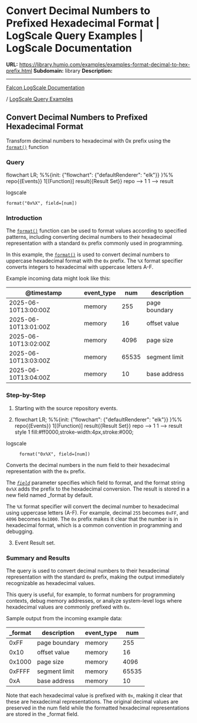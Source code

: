 # Convert Decimal Numbers to Prefixed Hexadecimal Format | LogScale Query Examples | LogScale Documentation

**URL:** https://library.humio.com/examples/examples-format-decimal-to-hex-prefix.html
**Subdomain:** library
**Description:** 

---

[Falcon LogScale Documentation](https://library.humio.com)

/ [LogScale Query Examples](examples.html)

## Convert Decimal Numbers to Prefixed Hexadecimal Format

Transform decimal numbers to hexadecimal with 0x prefix using the [`format()`](https://library.humio.com/data-analysis/functions-format.html) function 

### Query

flowchart LR; %%{init: {"flowchart": {"defaultRenderer": "elk"}} }%% repo{{Events}} 1[(Function)] result{{Result Set}} repo --> 1 1 --> result

logscale
    
    
    format("0x%X", field=[num])

### Introduction

The [`format()`](https://library.humio.com/data-analysis/functions-format.html) function can be used to format values according to specified patterns, including converting decimal numbers to their hexadecimal representation with a standard `0x` prefix commonly used in programming. 

In this example, the [`format()`](https://library.humio.com/data-analysis/functions-format.html) is used to convert decimal numbers to uppercase hexadecimal format with the `0x` prefix. The `%X` format specifier converts integers to hexadecimal with uppercase letters A-F. 

Example incoming data might look like this: 

@timestamp| event_type| num| description  
---|---|---|---  
2025-06-10T13:00:00Z| memory| 255| page boundary  
2025-06-10T13:01:00Z| memory| 16| offset value  
2025-06-10T13:02:00Z| memory| 4096| page size  
2025-06-10T13:03:00Z| memory| 65535| segment limit  
2025-06-10T13:04:00Z| memory| 10| base address  
  
### Step-by-Step

  1. Starting with the source repository events.

  2. flowchart LR; %%{init: {"flowchart": {"defaultRenderer": "elk"}} }%% repo{{Events}} 1[(Function)] result{{Result Set}} repo --> 1 1 --> result style 1 fill:#ff0000,stroke-width:4px,stroke:#000;

logscale
         
         format("0x%X", field=[num])

Converts the decimal numbers in the num field to their hexadecimal representation with the `0x` prefix. 

The [_`field`_](https://library.humio.com/data-analysis/functions-format.html#query-functions-format-field) parameter specifies which field to format, and the format string `0x%X` adds the prefix to the hexadecimal conversion. The result is stored in a new field named _format by default. 

The `%X` format specifier will convert the decimal number to hexadecimal using uppercase letters (A-F). For example, decimal `255` becomes `0xFF`, and `4096` becomes `0x1000`. The `0x` prefix makes it clear that the number is in hexadecimal format, which is a common convention in programming and debugging. 

  3. Event Result set.




### Summary and Results

The query is used to convert decimal numbers to their hexadecimal representation with the standard `0x` prefix, making the output immediately recognizable as hexadecimal values. 

This query is useful, for example, to format numbers for programming contexts, debug memory addresses, or analyze system-level logs where hexadecimal values are commonly prefixed with `0x`. 

Sample output from the incoming example data: 

_format| description| event_type| num  
---|---|---|---  
0xFF| page boundary| memory| 255  
0x10| offset value| memory| 16  
0x1000| page size| memory| 4096  
0xFFFF| segment limit| memory| 65535  
0xA| base address| memory| 10  
  
Note that each hexadecimal value is prefixed with `0x`, making it clear that these are hexadecimal representations. The original decimal values are preserved in the num field while the formatted hexadecimal representations are stored in the _format field.
